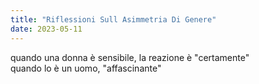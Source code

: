 ```yaml
---
title: "Riflessioni Sull Asimmetria Di Genere"
date: 2023-05-11
---
```

quando una donna è sensibile, la reazione è "certamente"  
quando lo è un uomo, "affascinante"  
  
